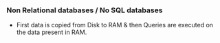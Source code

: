 ### Non Relational databases / No SQL databases
- First data is copied from Disk to RAM & then Queries are executed on the data present in RAM.